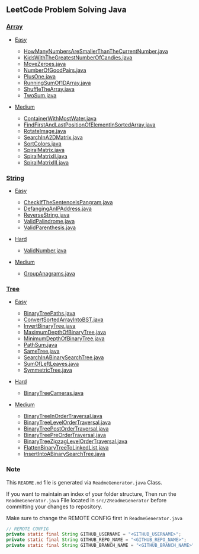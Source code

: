 ## LeetCode Problem Solving Java

### [Array](https://github.com/dipeshpatil/leetcode-problems/blob/main/src/Array)
- [Easy](https://github.com/dipeshpatil/leetcode-problems/blob/main/src/Array/Easy)
	 - [HowManyNumbersAreSmallerThanTheCurrentNumber.java](https://github.com/dipeshpatil/leetcode-problems/blob/main/src/Array/Easy/HowManyNumbersAreSmallerThanTheCurrentNumber.java)
	 - [KidsWithTheGreatestNumberOfCandies.java](https://github.com/dipeshpatil/leetcode-problems/blob/main/src/Array/Easy/KidsWithTheGreatestNumberOfCandies.java)
	 - [MoveZeroes.java](https://github.com/dipeshpatil/leetcode-problems/blob/main/src/Array/Easy/MoveZeroes.java)
	 - [NumberOfGoodPairs.java](https://github.com/dipeshpatil/leetcode-problems/blob/main/src/Array/Easy/NumberOfGoodPairs.java)
	 - [PlusOne.java](https://github.com/dipeshpatil/leetcode-problems/blob/main/src/Array/Easy/PlusOne.java)
	 - [RunningSumOf1DArray.java](https://github.com/dipeshpatil/leetcode-problems/blob/main/src/Array/Easy/RunningSumOf1DArray.java)
	 - [ShuffleTheArray.java](https://github.com/dipeshpatil/leetcode-problems/blob/main/src/Array/Easy/ShuffleTheArray.java)
	 - [TwoSum.java](https://github.com/dipeshpatil/leetcode-problems/blob/main/src/Array/Easy/TwoSum.java)

- [Medium](https://github.com/dipeshpatil/leetcode-problems/blob/main/src/Array/Medium)
	 - [ContainerWithMostWater.java](https://github.com/dipeshpatil/leetcode-problems/blob/main/src/Array/Medium/ContainerWithMostWater.java)
	 - [FindFirstAndLastPositionOfElementInSortedArray.java](https://github.com/dipeshpatil/leetcode-problems/blob/main/src/Array/Medium/FindFirstAndLastPositionOfElementInSortedArray.java)
	 - [RotateImage.java](https://github.com/dipeshpatil/leetcode-problems/blob/main/src/Array/Medium/RotateImage.java)
	 - [SearchInA2DMatrix.java](https://github.com/dipeshpatil/leetcode-problems/blob/main/src/Array/Medium/SearchInA2DMatrix.java)
	 - [SortColors.java](https://github.com/dipeshpatil/leetcode-problems/blob/main/src/Array/Medium/SortColors.java)
	 - [SpiralMatrix.java](https://github.com/dipeshpatil/leetcode-problems/blob/main/src/Array/Medium/SpiralMatrix.java)
	 - [SpiralMatrixII.java](https://github.com/dipeshpatil/leetcode-problems/blob/main/src/Array/Medium/SpiralMatrixII.java)
	 - [SpiralMatrixIII.java](https://github.com/dipeshpatil/leetcode-problems/blob/main/src/Array/Medium/SpiralMatrixIII.java)

### [String](https://github.com/dipeshpatil/leetcode-problems/blob/main/src/String)
- [Easy](https://github.com/dipeshpatil/leetcode-problems/blob/main/src/String/Easy)
	 - [CheckIfTheSentenceIsPangram.java](https://github.com/dipeshpatil/leetcode-problems/blob/main/src/String/Easy/CheckIfTheSentenceIsPangram.java)
	 - [DefangingAnIPAddress.java](https://github.com/dipeshpatil/leetcode-problems/blob/main/src/String/Easy/DefangingAnIPAddress.java)
	 - [ReverseString.java](https://github.com/dipeshpatil/leetcode-problems/blob/main/src/String/Easy/ReverseString.java)
	 - [ValidPalindrome.java](https://github.com/dipeshpatil/leetcode-problems/blob/main/src/String/Easy/ValidPalindrome.java)
	 - [ValidParenthesis.java](https://github.com/dipeshpatil/leetcode-problems/blob/main/src/String/Easy/ValidParenthesis.java)

- [Hard](https://github.com/dipeshpatil/leetcode-problems/blob/main/src/String/Hard)
	 - [ValidNumber.java](https://github.com/dipeshpatil/leetcode-problems/blob/main/src/String/Hard/ValidNumber.java)

- [Medium](https://github.com/dipeshpatil/leetcode-problems/blob/main/src/String/Medium)
	 - [GroupAnagrams.java](https://github.com/dipeshpatil/leetcode-problems/blob/main/src/String/Medium/GroupAnagrams.java)

### [Tree](https://github.com/dipeshpatil/leetcode-problems/blob/main/src/Tree)
- [Easy](https://github.com/dipeshpatil/leetcode-problems/blob/main/src/Tree/Easy)
	 - [BinaryTreePaths.java](https://github.com/dipeshpatil/leetcode-problems/blob/main/src/Tree/Easy/BinaryTreePaths.java)
	 - [ConvertSortedArrayIntoBST.java](https://github.com/dipeshpatil/leetcode-problems/blob/main/src/Tree/Easy/ConvertSortedArrayIntoBST.java)
	 - [InvertBinaryTree.java](https://github.com/dipeshpatil/leetcode-problems/blob/main/src/Tree/Easy/InvertBinaryTree.java)
	 - [MaximumDepthOfBinaryTree.java](https://github.com/dipeshpatil/leetcode-problems/blob/main/src/Tree/Easy/MaximumDepthOfBinaryTree.java)
	 - [MinimumDepthOfBinaryTree.java](https://github.com/dipeshpatil/leetcode-problems/blob/main/src/Tree/Easy/MinimumDepthOfBinaryTree.java)
	 - [PathSum.java](https://github.com/dipeshpatil/leetcode-problems/blob/main/src/Tree/Easy/PathSum.java)
	 - [SameTree.java](https://github.com/dipeshpatil/leetcode-problems/blob/main/src/Tree/Easy/SameTree.java)
	 - [SearchInABinarySearchTree.java](https://github.com/dipeshpatil/leetcode-problems/blob/main/src/Tree/Easy/SearchInABinarySearchTree.java)
	 - [SumOfLeftLeaves.java](https://github.com/dipeshpatil/leetcode-problems/blob/main/src/Tree/Easy/SumOfLeftLeaves.java)
	 - [SymmetricTree.java](https://github.com/dipeshpatil/leetcode-problems/blob/main/src/Tree/Easy/SymmetricTree.java)

- [Hard](https://github.com/dipeshpatil/leetcode-problems/blob/main/src/Tree/Hard)
	 - [BinaryTreeCameras.java](https://github.com/dipeshpatil/leetcode-problems/blob/main/src/Tree/Hard/BinaryTreeCameras.java)

- [Medium](https://github.com/dipeshpatil/leetcode-problems/blob/main/src/Tree/Medium)
	 - [BinaryTreeInOrderTraversal.java](https://github.com/dipeshpatil/leetcode-problems/blob/main/src/Tree/Medium/BinaryTreeInOrderTraversal.java)
	 - [BinaryTreeLevelOrderTraversal.java](https://github.com/dipeshpatil/leetcode-problems/blob/main/src/Tree/Medium/BinaryTreeLevelOrderTraversal.java)
	 - [BinaryTreePostOrderTraversal.java](https://github.com/dipeshpatil/leetcode-problems/blob/main/src/Tree/Medium/BinaryTreePostOrderTraversal.java)
	 - [BinaryTreePreOrderTraversal.java](https://github.com/dipeshpatil/leetcode-problems/blob/main/src/Tree/Medium/BinaryTreePreOrderTraversal.java)
	 - [BinaryTreeZigzagLevelOrderTraversal.java](https://github.com/dipeshpatil/leetcode-problems/blob/main/src/Tree/Medium/BinaryTreeZigzagLevelOrderTraversal.java)
	 - [FlattenBinaryTreeToLinkedList.java](https://github.com/dipeshpatil/leetcode-problems/blob/main/src/Tree/Medium/FlattenBinaryTreeToLinkedList.java)
	 - [InsertIntoABinarySearchTree.java](https://github.com/dipeshpatil/leetcode-problems/blob/main/src/Tree/Medium/InsertIntoABinarySearchTree.java)

### Note
This `README.md` file is generated via `ReadmeGenerator.java` Class.

If you want to maintain an index of your folder structure, Then run the `ReadmeGenerator.java` File located in `src/ZReadmeGenerator` before committing your changes to repository.

Make sure to change the REMOTE CONFIG first in `ReadmeGenerator.java`
```java
// REMOTE CONFIG
private static final String GITHUB_USERNAME = "<GITHUB_USERNAME>";
private static final String GITHUB_REPO_NAME = "<GITHUB_REPO_NAME>";
private static final String GITHUB_BRANCH_NAME = "<GITHUB_BRANCH_NAME>";
```
